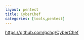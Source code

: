 ```yaml
---
layout: pentest
title: CyberChef
categories: [tools,pentest]
---
```


<https://github.com/gchq/CyberChef>
